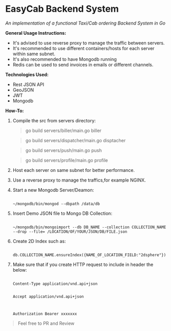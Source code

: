 # EasyCab Backend System

_An implementation of a functional Taxi/Cab ordering Backend System in Go_

**General Usage Instructions:**

- It's advised to use reverse proxy to manage the traffic between servers.
- It's recommended to use different containers/hosts for each server within same subnet.
- It's also recommended to have Mongodb running
- Redis can be used to send invoices in emails or different channels.

**Technologies Used:**

- Rest JSON API
- GeoJSON
- JWT
- Mongodb

**How-To:**

1.  Compile the src from servers directory:

    > go build servers/biller/main.go biller

    > go build servers/dispatcher/main.go disptacher

    > go build servers/push/main.go push

    > go build servers/profile/main.go profile

2.  Host each server on same subnet for better performance.
3.  Use a reverse proxy to manage the traffics,for example NGINX.
4.  Start a new Mongodb Server/Deamon:

    <code>
    ~/mongodb/bin/mongod --dbpath /data/db
    </code>

5.  Insert Demo JSON file to Mongo DB Collection:

    <code>
    ~/mongodb/bin/mongoimport --db DB_NAME --collection COLLECTION_NAME --drop --file= /LOCATION/OF/YOUR/JSON/DB/FILE.json
    </code>

6.  Create 2D Index such as:

    <code>
    db.COLLECTION_NAME.ensureIndex({NAME_OF_LOCATION_FIELD:"2dsphere"})
    </code>

7.  Make sure that if you create HTTP request to include in header the below:

    <code>
    Content-Type application/vnd.api+json

    Accept application/vnd.api+json

    Authorization Bearer xxxxxxx
    </code>

> Feel free to PR and Review
